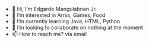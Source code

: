 - 👋 Hi, I’m Edgardo Mangulabnan Jr.
- 👀 I’m interested in Arnis, Games, Food
- 🌱 I’m currently learning Java, HTML, Python 
- 💞️ I’m looking to collaborate on nothing at the moment
- 📫 How to reach me? via email

<!---
ejmangulabnan/ejmangulabnan is a ✨ special ✨ repository because its `README.md` (this file) appears on your GitHub profile.
You can click the Preview link to take a look at your changes.
--->
